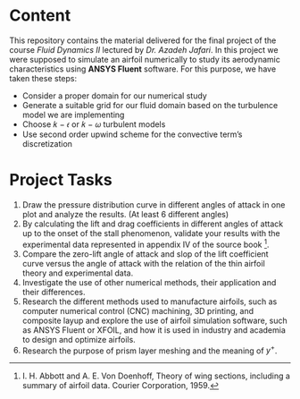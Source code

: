 # Content 

This repository contains the material delivered for the final project of the course *Fluid Dynamics II* lectured by *Dr. Azadeh Jafari*. In this project we were supposed to simulate an airfoil numerically to study its aerodynamic characteristics using **ANSYS Fluent** software. For this purpose, we have taken these steps: 

- Consider a proper domain for our numerical study
- Generate a suitable grid for our fluid domain based on the turbulence model we are implementing
- Choose 𝑘 − 𝜖 or 𝑘 − 𝜔 turbulent models
- Use second order upwind scheme for the convective term’s discretization


# Project Tasks
1. Draw the pressure distribution curve in different angles of attack in one plot and analyze the results. (At least 6 different angles)
2. By calculating the lift and drag coefficients in different angles of attack up to the onset of the stall phenomenon, validate your results with the experimental data represented in appendix IV of the source book [^1].
3. Compare the zero-lift angle of attack and slop of the lift coefficient curve versus the angle of attack with the relation of the thin airfoil theory and experimental data.
1. Investigate the use of other numerical methods, their application and their differences.
2. Research the different methods used to manufacture airfoils, such as computer numerical control (CNC) machining, 3D printing, and composite layup and explore the use of airfoil simulation software, such as ANSYS Fluent or XFOIL, and how it is used in industry and academia to design and optimize airfoils.
1. Research the purpose of prism layer meshing and the meaning of $y^+$.


[^1]: I. H. Abbott and A. E. Von Doenhoff, Theory of wing sections, including a summary of airfoil data. Courier Corporation, 1959.